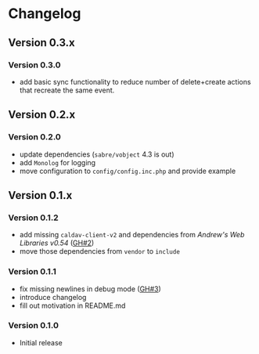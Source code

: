 # Changelog

## Version 0.3.x

### Version 0.3.0

* add basic sync functionality to reduce number of delete+create actions that recreate the same event.

## Version 0.2.x

### Version 0.2.0

* update dependencies (``sabre/vobject`` 4.3 is out)
* add ``Monolog`` for logging
* move configuration to ``config/config.inc.php`` and provide example

## Version 0.1.x

### Version 0.1.2

* add missing ``caldav-client-v2`` and dependencies from *Andrew's Web Libraries v0.54* ([GH#2](https://github.com/stefan-muc/caldav-calendar-import/issues/2))
* move those dependencies from ``vendor`` to ``include``

### Version 0.1.1

* fix missing newlines in debug mode ([GH#3](https://github.com/stefan-muc/caldav-calendar-import/issues/3))
* introduce changelog
* fill out motivation in README.md

### Version 0.1.0

* Initial release
